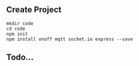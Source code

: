 ## Create Project
```
mkdir code
cd code
npm init
npm install onoff mqtt socket.io express --save
```

## Todo...
